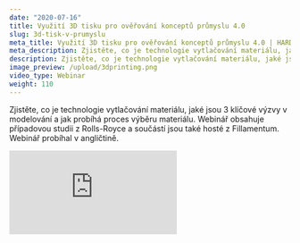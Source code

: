 ```yaml
---
date: "2020-07-16"
title: Využití 3D tisku pro ověřování konceptů průmyslu 4.0
slug: 3d-tisk-v-prumyslu
meta_title: Využití 3D tisku pro ověřování konceptů průmyslu 4.0 | HARDWARIO Academy
meta_description: Zjistěte, co je technologie vytlačování materiálu, jaké jsou 3 klíčové výzvy v modelování a jak probíhá proces výběru materiálu.
description: Zjistěte, co je technologie vytlačování materiálu, jaké jsou 3 klíčové výzvy v modelování a jak probíhá proces výběru materiálu.
image_preview: /upload/3dprinting.png
video_type: Webinar
weight: 110
---
```


Zjistěte, co je technologie vytlačování materiálu, jaké jsou 3 klíčové výzvy v modelování a jak probíhá proces výběru materiálu. Webinář obsahuje případovou studii z Rolls-Royce a součástí jsou také hosté z Fillamentum. Webinář probíhal v angličtině.

<div class = "video-container">
<iframe src="https://www.youtube.com/embed/pmvfmjnJuHU?modestbranding=1&amp;showinfo=0&amp;rel=0&amp;html5=1&amp;widgetid=2" frameborder="0" allow="accelerometer; autoplay; encrypted-media; gyroscope; picture-in-picture" allowfullscreen></iframe>
</div>
